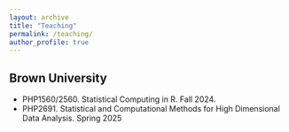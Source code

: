 ```yaml
---
layout: archive
title: "Teaching"
permalink: /teaching/
author_profile: true
---
```



## Brown University 

- PHP1560/2560. Statistical Computing in R. Fall 2024.
- PHP2691. Statistical and Computational Methods for High Dimensional Data Analysis. Spring 2025

